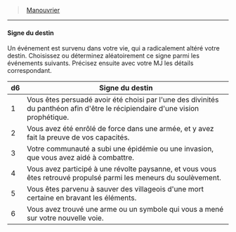 ﻿---
!BackgroundSpecialtyItem
Table: >+
  |d6|Signe du destin|

  |---|---|

  |1|Vous êtes persuadé avoir été choisi par <!--br-->l'une des divinités du panthéon afin d'être le <!--br-->récipiendaire d'une vision prophétique.|

  |2|Vous avez été enrôlé de force dans une armée, <!--br-->et y avez fait la preuve de vos capacités.|

  |3|Votre communauté a subi une épidémie ou une <!--br-->invasion, que vous avez aidé à combattre.|

  |4|Vous avez participé à une révolte paysanne, <!--br-->et vous vous êtes retrouvé propulsé parmi les <!--br-->meneurs du soulèvement.|

  |5|Vous êtes parvenu à sauver des villageois d'une <!--br-->mort certaine en bravant les éléments.|

  |6|Vous avez trouvé une arme ou un symbole qui <!--br-->vous a mené sur votre nouvelle voie.|

Id: background_manouvrier_hd.md#signe-du-destin
ParentLink: background_manouvrier_hd.md#manouvrier
Name: Signe du destin
ParentName: Manouvrier
NameLevel: 4
Attributes: {}
Description: >+
  Un événement est survenu dans votre vie, qui a radicalement altéré votre destin. Choisissez ou déterminez aléatoirement ce signe parmi les événements suivants. Précisez ensuite avec votre MJ les détails correspondant.

---
> [Manouvrier](hd_background_manouvrier.md)

---

#### Signe du destin

Un événement est survenu dans votre vie, qui a radicalement altéré votre destin. Choisissez ou déterminez aléatoirement ce signe parmi les événements suivants. Précisez ensuite avec votre MJ les détails correspondant.

|d6|Signe du destin|
|---|---|
|1|Vous êtes persuadé avoir été choisi par l'une des divinités du panthéon afin d'être le récipiendaire d'une vision prophétique.|
|2|Vous avez été enrôlé de force dans une armée, et y avez fait la preuve de vos capacités.|
|3|Votre communauté a subi une épidémie ou une invasion, que vous avez aidé à combattre.|
|4|Vous avez participé à une révolte paysanne, et vous vous êtes retrouvé propulsé parmi les meneurs du soulèvement.|
|5|Vous êtes parvenu à sauver des villageois d'une mort certaine en bravant les éléments.|
|6|Vous avez trouvé une arme ou un symbole qui vous a mené sur votre nouvelle voie.|

